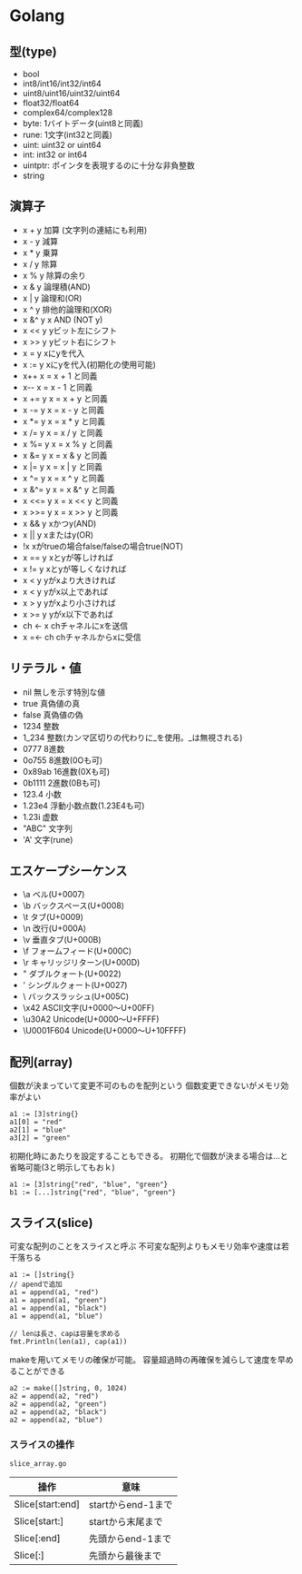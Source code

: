 # Golang
## 型(type)
* bool
* int8/int16/int32/int64
* uint8/uint16/uint32/uint64
* float32/float64
* complex64/complex128
* byte: 1バイトデータ(uint8と同義)
* rune: 1文字(int32と同義)
* uint: uint32 or uint64
* int: int32 or int64
* uintptr: ポインタを表現するのに十分な非負整数
* string

## 演算子
* x + y    加算 (文字列の連結にも利用)
* x - y    減算
* x * y    乗算
* x / y    除算
* x % y    除算の余り
* x & y    論理積(AND)
* x | y    論理和(OR)
* x ^ y    排他的論理和(XOR)
* x &^ y    x AND (NOT y)
* x << y    yビット左にシフト
* x >> y    yビット右にシフト
* x = y    xにyを代入
* x := y    xにyを代入(初期化の使用可能)
* x++    x = x + 1 と同義
* x--    x = x - 1 と同義
* x += y    x = x + y と同義
* x -= y    x = x - y と同義
* x *= y    x = x * y と同義
* x /= y    x = x / y と同義
* x %= y    x = x % y と同義
* x &= y    x = x & y と同義
* x |= y    x = x | y と同義
* x ^= y    x = x ^ y と同義
* x &^= y    x = x &^ y と同義
* x <<= y    x = x << y と同義
* x >>= y    x = x >> y と同義
* x && y    xかつy(AND)
* x || y    xまたはy(OR)
* !x    xがtrueの場合false/falseの場合true(NOT)
* x == y    xとyが等しければ
* x != y    xとyが等しくなければ
* x < y    yがxより大きければ
* x < y    yがx以上であれば
* x > y    yがxより小さければ
* x >= y    yがx以下であれば
* ch <- x    chチャネルにxを送信
* x =<- ch  chチャネルからxに受信

## リテラル・値

* nil  無しを示す特別な値
* true  真偽値の真
* false  真偽値の偽
* 1234  整数
* 1_234  整数(カンマ区切りの代わりに_を使用。_は無視される)
* 0777  8進数
* 0o755  8進数(0Oも可)
* 0x89ab  16進数(0Xも可)
* 0b1111  2進数(0Bも可)
* 123.4  小数
* 1.23e4  浮動小数点数(1.23E4も可)
* 1.23i  虚数
* "ABC"  文字列
* 'A'  文字(rune)

## エスケープシーケンス

* \a    ベル(U+0007)
* \b    バックスペース(U+0008)
* \t    タブ(U+0009)
* \n    改行(U+000A)
* \v    垂直タブ(U+000B)
* \f    フォームフィード(U+000C)
* \r    キャリッジリターン(U+000D)
* \"    ダブルクォート(U+0022)
* \'    シングルクォート(U+0027)
* \\    バックスラッシュ(U+005C)
* \x42    ASCII文字(U+0000～U+00FF)
* \u30A2    Unicode(U+0000～U+FFFF)
* \U0001F604  Unicode(U+0000～U+10FFFF)

## 配列(array)
個数が決まっていて変更不可のものを配列という
個数変更できないがメモリ効率がよい

```
a1 := [3]string{}
a1[0] = "red"
a2[1] = "blue"
a3[2] = "green"
```

初期化時にあたりを設定することもできる。
初期化で個数が決まる場合は...と省略可能(3と明示してもおｋ)

```
a1 := [3]string{"red", "blue", "green"}
b1 := [...]string{"red", "blue", "green"}
```

## スライス(slice)
可変な配列のことをスライスと呼ぶ
不可変な配列よりもメモリ効率や速度は若干落ちる
```
a1 := []string{}
// apendで追加
a1 = append(a1, "red")
a1 = append(a1, "green")
a1 = append(a1, "black")
a1 = append(a1, "blue")

// lenは長さ、capは容量を求める
fmt.Println(len(a1), cap(a1))
```

makeを用いてメモリの確保が可能。
容量超過時の再確保を減らして速度を早めることができる

```
a2 := make([]string, 0, 1024)
a2 = append(a2, "red")
a2 = append(a2, "green")
a2 = append(a2, "black")
a2 = append(a2, "blue")
```

### スライスの操作
`slice_array.go`

|操作|意味|
|---|---|
|Slice[start:end]|startからend-1まで|
|Slice[start:]|startから末尾まで|
|Slice[:end]|先頭からend-1まで|
|Slice[:]|先頭から最後まで|
